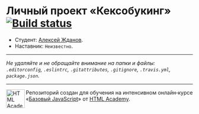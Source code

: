 # Личный проект «Кексобукинг» [![Build status][travis-image]][travis-url]

* Студент: [Алексей Жданов](https://up.htmlacademy.ru/javascript/11/user/580203).
* Наставник: `Неизвестно`.

---

_Не удаляйте и не обращайте внимание на папки и файлы:_<br>
_`.editorconfig`, `.eslintrc`, `.gitattributes`, `.gitignore`, `.travis.yml`, `package.json`._

---

<a href="https://htmlacademy.ru/intensive/javascript"><img align="left" width="50" height="50" title="HTML Academy" src="https://up.htmlacademy.ru/static/img/intensive/javascript/logo-for-github.svg"></a>

Репозиторий создан для обучения на интенсивном онлайн‑курсе «[Базовый JavaScript](https://htmlacademy.ru/intensive/javascript)» от [HTML Academy](https://htmlacademy.ru).

[travis-image]: https://travis-ci.org/htmlacademy-javascript/580203-keksobooking.svg?branch=master
[travis-url]: https://travis-ci.org/htmlacademy-javascript/580203-keksobooking

